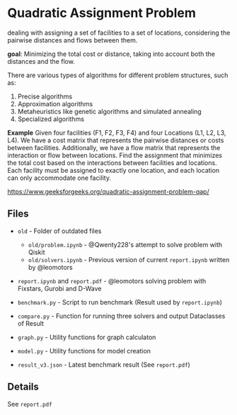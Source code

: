 # Quadratic Assignment Problem

dealing with assigning a set of facilities to a set of locations, considering the pairwise distances and flows between them.

**goal**: Minimizing the total cost or distance, taking into account both the distances and the flow.

There are various types of algorithms for different problem structures, such as:

1. Precise algorithms
2. Approximation algorithms
3. Metaheuristics like genetic algorithms and simulated annealing
4. Specialized algorithms

**Example**
Given four facilities (F1, F2, F3, F4) and four Locations (L1, L2, L3, L4). We have a cost matrix that represents the pairwise distances or costs between facilities. Additionally, we have a flow matrix that represents the interaction or flow between locations. Find the assignment that minimizes the total cost based on the interactions between facilities and locations. Each facility must be assigned to exactly one location, and each location can only accommodate one facility.

https://www.geeksforgeeks.org/quadratic-assignment-problem-qap/

## Files

- `old` - Folder of outdated files
  - `old/problem.ipynb` - @Qwenty228's attempt to solve problem with Qiskit
  - `old/solvers.ipynb` - Previous version of current `report.ipynb` written by @leomotors
- `report.ipynb` and `report.pdf` - @leomotors solving problem with Fixstars, Gurobi and D-Wave

- `benchmark.py` - Script to run benchmark (Result used by `report.ipynb`)
- `compare.py` - Function for running three solvers and output Dataclasses of Result
- `graph.py` - Utility functions for graph calculaton
- `model.py` - Utility functions for model creation

- `result_v3.json` - Latest benchmark result (See `report.pdf`)

## Details

See `report.pdf`
